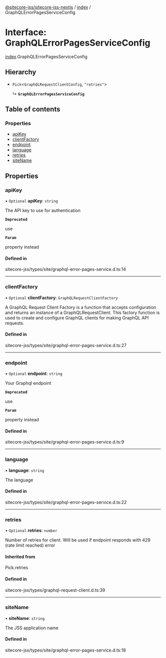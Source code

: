 [@sitecore-jss/sitecore-jss-nextjs](../README.md) / [index](../modules/index.md) / GraphQLErrorPagesServiceConfig

# Interface: GraphQLErrorPagesServiceConfig

[index](../modules/index.md).GraphQLErrorPagesServiceConfig

## Hierarchy

- `Pick`<`GraphQLRequestClientConfig`, ``"retries"``\>

  ↳ **`GraphQLErrorPagesServiceConfig`**

## Table of contents

### Properties

- [apiKey](index.GraphQLErrorPagesServiceConfig.md#apikey)
- [clientFactory](index.GraphQLErrorPagesServiceConfig.md#clientfactory)
- [endpoint](index.GraphQLErrorPagesServiceConfig.md#endpoint)
- [language](index.GraphQLErrorPagesServiceConfig.md#language)
- [retries](index.GraphQLErrorPagesServiceConfig.md#retries)
- [siteName](index.GraphQLErrorPagesServiceConfig.md#sitename)

## Properties

### apiKey

• `Optional` **apiKey**: `string`

The API key to use for authentication

**`Deprecated`**

use

**`Param`**

property instead

#### Defined in

sitecore-jss/types/site/graphql-error-pages-service.d.ts:14

___

### clientFactory

• `Optional` **clientFactory**: `GraphQLRequestClientFactory`

A GraphQL Request Client Factory is a function that accepts configuration and returns an instance of a GraphQLRequestClient.
This factory function is used to create and configure GraphQL clients for making GraphQL API requests.

#### Defined in

sitecore-jss/types/site/graphql-error-pages-service.d.ts:27

___

### endpoint

• `Optional` **endpoint**: `string`

Your Graphql endpoint

**`Deprecated`**

use

**`Param`**

property instead

#### Defined in

sitecore-jss/types/site/graphql-error-pages-service.d.ts:9

___

### language

• **language**: `string`

The language

#### Defined in

sitecore-jss/types/site/graphql-error-pages-service.d.ts:22

___

### retries

• `Optional` **retries**: `number`

Number of retries for client. Will be used if endpoint responds with 429 (rate limit reached) error

#### Inherited from

Pick.retries

#### Defined in

sitecore-jss/types/graphql-request-client.d.ts:39

___

### siteName

• **siteName**: `string`

The JSS application name

#### Defined in

sitecore-jss/types/site/graphql-error-pages-service.d.ts:18
